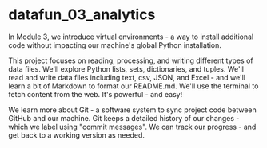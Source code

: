 # datafun_03_analytics

In Module 3, we introduce virtual environments - a way to install additional code without impacting our machine's global Python installation. 

This project focuses on reading, processing, and writing different types of data files. We'll explore Python lists, sets, dictionaries, and tuples. We'll read and write data files including text, csv, JSON, and Excel - and we'll learn a bit of Markdown to format our README.md. We'll use the terminal to fetch content from the web. It's powerful - and easy! 

We learn more about Git - a software system to sync project code between GitHub and our machine. Git keeps a detailed history of our changes - which we label using "commit messages". We can track our progress - and get back to a working version as needed. 

